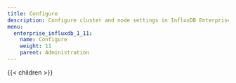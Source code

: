 ```yaml
---
title: Configure
description: Configure cluster and node settings in InfluxDB Enterprise.
menu:
  enterprise_influxdb_1_11:
    name: Configure
    weight: 11
    parent: Administration
---
```


{{< children >}}
